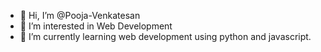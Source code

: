 - 👋 Hi, I’m @Pooja-Venkatesan
- 👀 I’m interested in Web Development
- 🌱 I’m currently learning web development using python and javascript.


<!---
Pooja-Venkatesan/Pooja-Venkatesan is a ✨ special ✨ repository because its `README.md` (this file) appears on your GitHub profile.
You can click the Preview link to take a look at your changes.
--->
